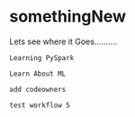 # somethingNew
Lets see where it Goes..........

`Learning PySpark`

`Learn About ML`

`add codeowners`

`test workflow 5`